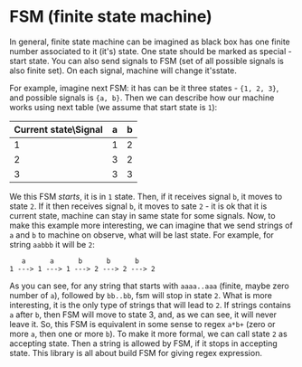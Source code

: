 # FSM (finite state machine)
In general, finite state machine can be imagined as black box has one finite number associated to it (it's) state. One
state should be marked as special - start state. You can also send signals to FSM (set of all possible signals is also 
finite set). On each signal, machine will change it'sstate.

For example, imagine next FSM: it has can be it three states - `{1, 2, 3}`, and possible signals is `{a, b}`. Then we can
describe how our machine works using next table (we assume that start state is `1`): 

| Current state\Signal | a | b |
| ---------------------|---|---|
| 1                    | 1 | 2 |
| 2                    | 3 | 2 |
| 3                    | 3 | 3 |

We this FSM *starts*, it is in `1` state. Then, if it receives signal `b`, it moves to state `2`. If it then receives 
signal `b`, it moves to sate `2` - it is ok that it is current state, machine can stay in same state for some signals.
Now, to make this example more interesting, we can imagine that we send strings of `a` and `b` to machine on observe, 
what will be last state. For example, for string `aabbb` it will be `2`: 
```
   a      a      b      b      b
1 ---> 1 ---> 1 ---> 2 ---> 2 ---> 2
```
As you can see, for any string that starts with `aaaa..aaa` (finite, maybe zero number of `a`), followed by 
`bb..bb`, fsm will stop in state `2`. What is more interesting, it is the only type of strings that will lead to `2`.
If strings contains `a` after `b`, then FSM will move to state 3, and, as we can see, it will never leave it. So, this
FSM is equivalent in some sense to regex `a*b+` (zero or more `a`, then one or more `b`). To make it more formal, we
can call state `2` as accepting state. Then a string is allowed by FSM, if it stops in accepting state. This library is
all about build FSM for giving regex expression.
